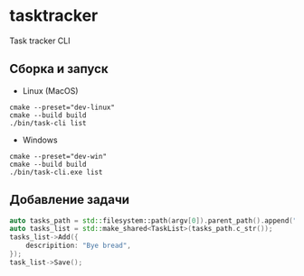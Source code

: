 # tasktracker
Task tracker CLI


## Сборка и запуск
- Linux (MacOS)
```shell
cmake --preset="dev-linux"
cmake --build build
./bin/task-cli list
```
- Windows
```shell
cmake --preset="dev-win"
cmake --build build
./bin/task-cli.exe list
```

## Добавление задачи
```c++
auto tasks_path = std::filesystem::path(argv[0]).parent_path().append("tasks.json");
auto tasks_list = std::make_shared<TaskList>(tasks_path.c_str());
tasks_list->Add({
    descripition: "Bye bread",
});
task_list->Save();
```